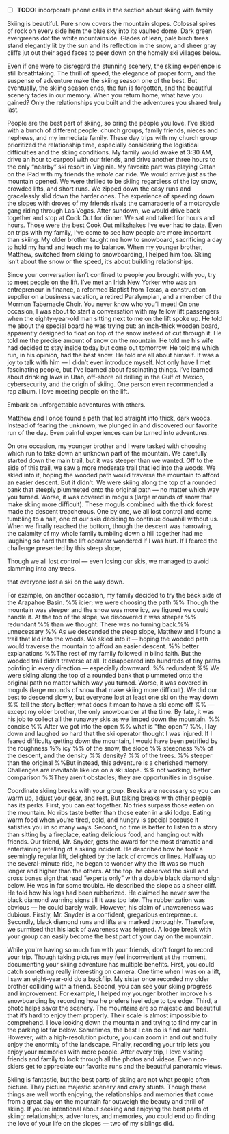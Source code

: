 - [ ] **TODO:** incorporate phone calls in the section about skiing with family

Skiing is beautiful. Pure snow covers the mountain slopes. Colossal spires of rock on every side hem the blue sky into its vaulted dome. Dark green evergreens dot the white mountainside. Glades of lean, pale birch trees stand elegantly lit by the sun and its reflection in the snow, and sheer gray cliffs jut out their aged faces to peer down on the homely ski villages below. 

Even if one were to disregard the stunning scenery, the skiing experience is still breathtaking. The thrill of speed, the elegance of proper form, and the suspense of adventure make the skiing season one of the best. But eventually, the skiing season ends, the fun is forgotten, and the beautiful scenery fades in our memory. When you return home, what have you gained? Only the relationships you built and the adventures you shared truly last.

People are the best part of skiing, so bring the people you love. I’ve skied with a bunch of different people: church groups, family friends, nieces and nephews, and my immediate family. These day trips with my church group prioritized the relationship time, especially considering the logistical difficulties and the skiing conditions. My family would awake at 3:30 AM, drive an hour to carpool with our friends, and drive another three hours to the only “nearby” ski resort in Virginia. My favorite part was playing Catan on the iPad with my friends the _whole_ car ride. We would arrive just as the mountain opened. We were thrilled to be skiing regardless of the icy snow, crowded lifts, and short runs. We zipped down the easy runs and gracelessly slid down the harder ones. The experience of speeding down the slopes with droves of my friends rivals the camaraderie of a motorcycle gang riding through Las Vegas. After sundown, we would drive back together and stop at Cook Out for dinner. We sat and talked for hours and hours. Those were the best Cook Out milkshakes I’ve ever had to date. Even on trips with my family, I’ve come to see how people are more important than skiing. My older brother taught me how to snowboard, sacrificing a day to hold my hand and teach me to balance. When my younger brother, Matthew, switched from skiing to snowboarding, I helped him too. Skiing isn’t about the snow or the speed, it’s about building relationships.

Since your conversation isn’t confined to people you brought with you, try to meet people on the lift. I’ve met an Irish New Yorker who was an entrepreneur in finance, a reformed Baptist from Texas, a construction supplier on a business vacation, a retired Paralympian, and a member of the Mormon Tabernacle Choir. You never know who you’ll meet! On one occasion, I was about to start a conversation with my fellow lift passengers when the eighty-year-old man sitting next to me on the lift spoke up. He told me about the special board he was trying out: an inch-thick wooden board, apparently designed to float on top of the snow instead of cut through it. He told me the precise amount of snow on the mountain. He told me his wife had decided to stay inside today but come out tomorrow. He told me which run, in his opinion, had the best snow. He told me all about himself. It was a joy to talk with him — I didn’t even introduce myself. Not only have I met fascinating people, but I've learned about fascinating things. I’ve learned about drinking laws in Utah, off-shore oil drilling in the Gulf of Mexico, cybersecurity, and the origin of skiing. One person even recommended a rap album. I love meeting people on the lift.

Embark on unforgettable adventures with others. 

Matthew and I once found a path that led straight into thick, dark woods. Instead of fearing the unknown, we plunged in and discovered our favorite run of the day. 
Even painful experiences can be turned into adventures. 

On one occasion, my younger brother and I were tasked with choosing which run to take down an unknown part of the mountain. We carefully started down the main trail, but it was steeper than we wanted. Off to the side of this trail, we saw a more moderate trail that led into the woods. We skied into it, hoping the wooded path would traverse the mountain to afford an easier descent. But it didn't. We were skiing along the top of a rounded bank that steeply plummeted onto the original path — no matter which way you turned. Worse, it was covered in moguls (large mounds of snow that make skiing more difficult). These moguls combined with the thick forest made the descent treacherous. One by one, we all lost control and came tumbling to a halt, one of our skis deciding to continue downhill without us. When we finally reached the bottom, though the descent was harrowing, the calamity of my whole family tumbling down a hill together had me laughing so hard that the lift operator wondered if I was hurt. If I feared the challenge presented by this steep slope, 

Though we all lost control — even losing our skis, we managed to avoid slamming into any trees.

that everyone lost a ski on the way down. 

For example, on another occasion, my family decided to try the back side of the Arapahoe Basin. %% icier; we were choosing the path %% Though the mountain was steeper and the snow was more icy, we figured we could handle it. At the top of the slope, we discovered it was steeper %% redundant %% than we thought. There was no turning back.%% unnecessary %% As we descended the steep slope, Matthew and I found a trail that led into the woods. We skied into it — hoping the wooded path would traverse the mountain to afford an easier descent. %% better explanations %%The rest of my family followed in blind faith. But the wooded trail didn’t traverse at all. It disappeared into hundreds of tiny paths pointing in every direction — especially downward. %% redundant %% We were skiing along the top of a rounded bank that plummeted onto the original path no matter which way you turned. Worse, it was covered in moguls (large mounds of snow that make skiing more difficult). We did our best to descend slowly, but everyone lost at least one ski on the way down %% tell the story better; what does it mean to have a ski come off %% — except my older brother, the only snowboarder at the time. By fate, it was his job to collect all the runaway skis as we limped down the mountain. %% concise %% After we got into the open %% what is "the open"? %%, I lay down and laughed so hard that the ski operator thought I was injured. If I feared difficulty getting down the mountain, I would have been petrified by the roughness %% icy  %% of the snow, the slope %% steepness %% of the descent, and the density %% density? %% of the trees. %% steeper than the original %%But instead, this adventure is a cherished memory. Challenges are inevitable like ice on a ski slope. %% not working; better comparison %%They aren’t obstacles; they are opportunities in disguise. 

Coordinate skiing breaks with your group. Breaks are necessary so you can warm up, adjust your gear, and rest. But taking breaks with other people has its perks. First, you can eat together. No fries surpass those eaten on the mountain. No ribs taste better than those eaten in a ski lodge. Eating warm food when you’re tired, cold, and hungry is special because it satisfies you in so many ways. Second, no time is better to listen to a story than sitting by a fireplace, eating delicious food, and hanging out with friends. Our friend, Mr. Snyder, gets the award for the most dramatic and entertaining retelling of a skiing incident. He described how he took a seemingly regular lift, delighted by the lack of crowds or lines. Halfway up the several-minute ride, he began to wonder why the lift was so much longer and higher than the others. At the top, he observed the skull and cross bones sign that read “experts only” with a double black diamond sign below. He was in for some trouble. He described the slope as a sheer cliff. He told how his legs had been rubberized. He claimed he never saw the black diamond warning signs till it was too late. The rubberization was obvious — he could barely walk. However, his claim of unawareness was dubious. Firstly, Mr. Snyder is a confident, gregarious entrepreneur. Secondly, black diamond runs and lifts are marked thoroughly. Therefore, we surmised that his lack of awareness was feigned. A lodge break with your group can easily become the best part of your day on the mountain.

While you're having so much fun with your friends, don’t forget to record your trip. Though taking pictures may feel inconvenient at the moment, documenting your skiing adventure has multiple benefits. First, you could catch something really interesting on camera. One time when I was on a lift, I saw an eight-year-old do a backflip. My sister once recorded my older brother colliding with a friend. Second, you can see your skiing progress and improvement. For example, I helped my younger brother improve his snowboarding by recording how he prefers heel edge to toe edge. Third, a photo helps savor the scenery. The mountains are so majestic and beautiful that it’s hard to enjoy them properly. Their scale is almost impossible to comprehend. I love looking down the mountain and trying to find my car in the parking lot far below. Sometimes, the best I can do is find our hotel. However, with a high-resolution picture, you can zoom in and out and fully enjoy the enormity of the landscape. Finally, recording your trip lets you enjoy your memories with more people. After every trip, I love visiting friends and family to look through all the photos and videos. Even non-skiers get to appreciate our favorite runs and the beautiful panoramic views.

Skiing is fantastic, but the best parts of skiing are not what people often picture. They picture majestic scenery and crazy stunts. Though these things are well worth enjoying, the relationships and memories that come from a great day on the mountain far outweigh the beauty and thrill of skiing. If you’re intentional about seeking and enjoying the best parts of skiing: relationships, adventures, and memories, you could end up finding the love of your life on the slopes — two of my siblings did.